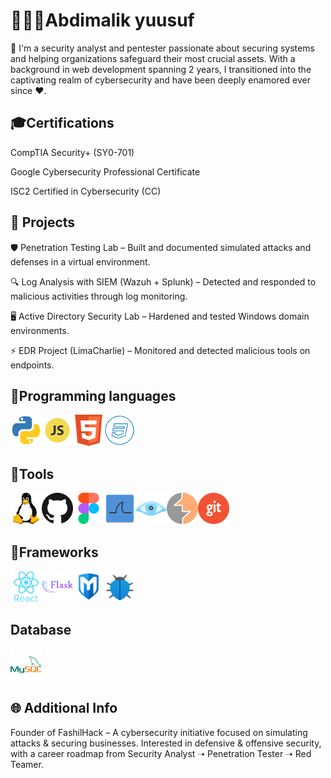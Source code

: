 ﻿<h1>🧑🏿‍🦱Abdimalik yuusuf </h1>

🔐 I'm a security analyst and pentester passionate about securing systems and helping organizations safeguard their most crucial assets. With a background in web development spanning 2 years, I transitioned into the captivating realm of cybersecurity and have been deeply enamored ever since ❤️.

<h2>🎓Certifications</h2>
<div>
<p>CompTIA Security+ (SY0-701)</p>
<p>Google Cybersecurity Professional Certificate</p>
<p>ISC2 Certified in Cybersecurity (CC) </p>
</div>

<h2>📂 Projects </h2>
<p>🛡️ Penetration Testing Lab – Built and documented simulated attacks and defenses in a virtual environment.</p>
<p>🔍 Log Analysis with SIEM (Wazuh + Splunk) – Detected and responded to malicious activities through log monitoring.</p>
<p>🖥️ Active Directory Security Lab – Hardened and tested Windows domain environments.</p>
<p>⚡ EDR Project (LimaCharlie) – Monitored and detected malicious tools on endpoints. </p>

<h2>🌟Programming languages</h2>
<div>
<img src="./python.png" width="50px" height="50px"><img src="./javascript.png" width="50px" height="50px"><img src="./html.png" width="50px" height="50px"><img src="./css.png" width="50px" height="50px">
</div>

<h2>🔧Tools</h2>
<div>
<img src="./linux.png" width="50px" height="50px"><img src="./github.png" width="50px" height="50px"><img src="./figma.png" width="50px" height="50px"><img src="./wireshark.png" width="50px" height="50px"><img src="./nmap.png" width="50px" height="50px"><img src="./burpsuite.png" width="50px" height="50px"><img src="./git.png" width="50px" height="50px">
</div>

<h2>🚀Frameworks</h2>
<div>
<img src="./react.png" width="50px" height="50px"><img src="./flask.png" width="50px" height="50px"><img src="./metasploit.png" width="50px" height="50px"><img src="./owasp.png" width="50px" height="50px">
</div>

<h2>Database</h2>
<img src="./mysql.png" width="50px" height="50px">

<h2> 🌐 Additional Info </h2>
Founder of FashilHack – A cybersecurity initiative focused on simulating attacks & securing businesses.
Interested in defensive & offensive security, with a career roadmap from Security Analyst ➝ Penetration Tester ➝ Red Teamer.


